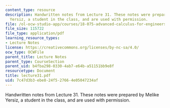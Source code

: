 ```yaml
---
content_type: resource
description: Handwritten notes from Lecture 31. These notes were prepared by Melike
  Yersiz, a student in the class, and are used with permission.
file: /ol-ocw-studio-app/courses/18-075-advanced-calculus-for-engineers-fall-2004/7c47d3b3ebe824f527664e05047234af_lecture31.pdf
file_size: 115722
file_type: application/pdf
learning_resource_types:
- Lecture Notes
license: https://creativecommons.org/licenses/by-nc-sa/4.0/
ocw_type: OCWFile
parent_title: Lecture Notes
parent_type: CourseSection
parent_uid: b4fba298-0330-4ab7-e64b-a51151bb9e8f
resourcetype: Document
title: lecture31.pdf
uid: 7c47d3b3-ebe8-24f5-2766-4e05047234af
---
```

Handwritten notes from Lecture 31. These notes were prepared by Melike Yersiz, a student in the class, and are used with permission.